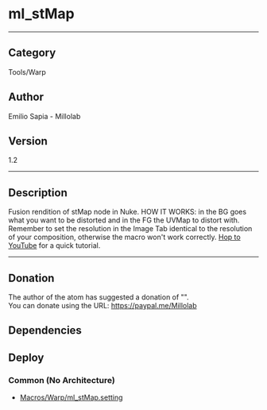 # ml_stMap
___

## Category
Tools/Warp

## Author
Emilio Sapia - Millolab

## Version
1.2

___

## Description
<p>Fusion rendition of stMap node in Nuke. HOW IT WORKS: in the BG goes what you want to be distorted and in the FG the UVMap to distort with. Remember to set the resolution in the Image Tab identical to the resolution of your composition, otherwise the macro won't work correctly. <a href="https://www.youtube.com/watch?v=xcPMCSikobw">Hop to YouTube</a> for a quick tutorial.</p>

___

## Donation
The author of the atom has suggested a donation of "".  
You can donate using the URL: <a href="https://paypal.me/Millolab">https://paypal.me/Millolab</a>
## Dependencies

## Deploy

### Common (No Architecture)

<ul>
<li><a href="https://gitlab.com/WeSuckLess/Reactor/-/blob/master/Atoms/com.Millolab.ml_stMap/Macros/Warp/ml_stMap.setting?ref_type=heads">Macros/Warp/ml_stMap.setting</a></li>
</ul>
